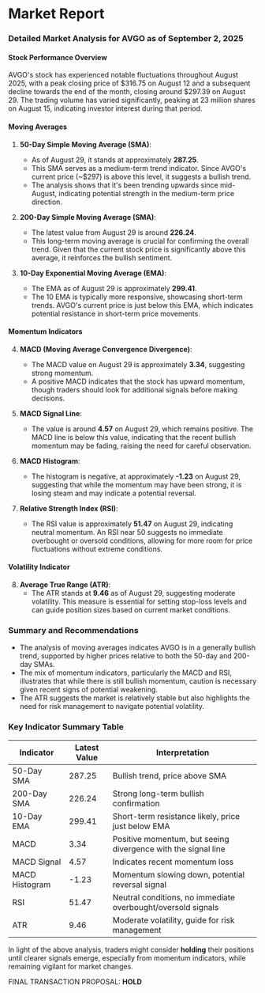 # Market Report

### Detailed Market Analysis for AVGO as of September 2, 2025

#### Stock Performance Overview
AVGO's stock has experienced notable fluctuations throughout August 2025, with a peak closing price of $316.75 on August 12 and a subsequent decline towards the end of the month, closing around $297.39 on August 29. The trading volume has varied significantly, peaking at 23 million shares on August 15, indicating investor interest during that period.

#### Moving Averages
1. **50-Day Simple Moving Average (SMA)**:
   - As of August 29, it stands at approximately **287.25**.
   - This SMA serves as a medium-term trend indicator. Since AVGO's current price (~$297) is above this level, it suggests a bullish trend.
   - The analysis shows that it's been trending upwards since mid-August, indicating potential strength in the medium-term price direction.

2. **200-Day Simple Moving Average (SMA)**:
   - The latest value from August 29 is around **226.24**.
   - This long-term moving average is crucial for confirming the overall trend. Given that the current stock price is significantly above this average, it reinforces the bullish sentiment.

3. **10-Day Exponential Moving Average (EMA)**:
   - The EMA as of August 29 is approximately **299.41**.
   - The 10 EMA is typically more responsive, showcasing short-term trends. AVGO's current price is just below this EMA, which indicates potential resistance in short-term price movements.

#### Momentum Indicators
4. **MACD (Moving Average Convergence Divergence)**:
   - The MACD value on August 29 is approximately **3.34**, suggesting strong momentum. 
   - A positive MACD indicates that the stock has upward momentum, though traders should look for additional signals before making decisions.

5. **MACD Signal Line**:
   - The value is around **4.57** on August 29, which remains positive. The MACD line is below this value, indicating that the recent bullish momentum may be fading, raising the need for careful observation.

6. **MACD Histogram**:
   - The histogram is negative, at approximately **-1.23** on August 29, suggesting that while the momentum may have been strong, it is losing steam and may indicate a potential reversal.

7. **Relative Strength Index (RSI)**:
   - The RSI value is approximately **51.47** on August 29, indicating neutral momentum. An RSI near 50 suggests no immediate overbought or oversold conditions, allowing for more room for price fluctuations without extreme conditions.

#### Volatility Indicator
8. **Average True Range (ATR)**:
   - The ATR stands at **9.46** as of August 29, suggesting moderate volatility. This measure is essential for setting stop-loss levels and can guide position sizes based on current market conditions.

### Summary and Recommendations
- The analysis of moving averages indicates AVGO is in a generally bullish trend, supported by higher prices relative to both the 50-day and 200-day SMAs.
- The mix of momentum indicators, particularly the MACD and RSI, illustrates that while there is still bullish momentum, caution is necessary given recent signs of potential weakening.
- The ATR suggests the market is relatively stable but also highlights the need for risk management to navigate potential volatility.

### Key Indicator Summary Table

| Indicator             | Latest Value | Interpretation                                                   |
|-----------------------|--------------|-----------------------------------------------------------------|
| 50-Day SMA            | 287.25       | Bullish trend, price above SMA                                   |
| 200-Day SMA           | 226.24       | Strong long-term bullish confirmation                            |
| 10-Day EMA            | 299.41       | Short-term resistance likely, price just below EMA              |
| MACD                  | 3.34         | Positive momentum, but seeing divergence with the signal line    |
| MACD Signal           | 4.57         | Indicates recent momentum loss                                   |
| MACD Histogram         | -1.23        | Momentum slowing down, potential reversal signal                |
| RSI                   | 51.47        | Neutral conditions, no immediate overbought/oversold signals    |
| ATR                   | 9.46         | Moderate volatility, guide for risk management                  |

In light of the above analysis, traders might consider **holding** their positions until clearer signals emerge, especially from momentum indicators, while remaining vigilant for market changes. 

FINAL TRANSACTION PROPOSAL: **HOLD**
